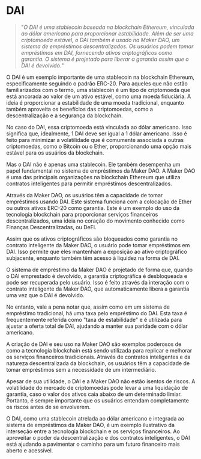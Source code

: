 # DAI

>"*O DAI é uma stablecoin baseada na blockchain Ethereum, vinculada ao dólar americano para proporcionar estabilidade. Além de ser uma criptomoeda estável, o DAI também é usado na Maker DAO, um sistema de empréstimos descentralizados. Os usuários podem tomar empréstimos em DAI, fornecendo ativos criptográficos como garantia. O sistema é projetado para liberar a garantia assim que o DAI é devolvido.*"

O DAI é um exemplo importante de uma stablecoin na blockchain Ethereum, especificamente seguindo o padrão ERC-20. Para aqueles que não estão familiarizados com o termo, uma stablecoin é um tipo de criptomoeda que está ancorada ao valor de um ativo estável, como uma moeda fiduciária. A ideia é proporcionar a estabilidade de uma moeda tradicional, enquanto também aproveita os benefícios das criptomoedas, como a descentralização e a segurança da blockchain.

No caso do DAI, essa criptomoeda está vinculada ao dólar americano. Isso significa que, idealmente, 1 DAI deve ser igual a 1 dólar americano. Isso é feito para minimizar a volatilidade que é comumente associada a outras criptomoedas, como o Bitcoin ou o Ether, proporcionando uma opção mais estável para os usuários da blockchain.

Mas o DAI não é apenas uma stablecoin. Ele também desempenha um papel fundamental no sistema de empréstimos da Maker DAO. A Maker DAO é uma das principais organizações na blockchain Ethereum que utiliza contratos inteligentes para permitir empréstimos descentralizados.

Através da Maker DAO, os usuários têm a capacidade de tomar empréstimos usando DAI. Este sistema funciona com a colocação de Ether ou outros ativos ERC-20 como garantia. Este é um exemplo do uso da tecnologia blockchain para proporcionar serviços financeiros descentralizados, uma ideia no coração do movimento conhecido como Finanças Descentralizadas, ou DeFi.

Assim que os ativos criptográficos são bloqueados como garantia no contrato inteligente da Maker DAO, o usuário pode tomar empréstimos em DAI. Isso permite que eles mantenham a exposição ao ativo criptográfico subjacente, enquanto também têm acesso à liquidez na forma de DAI.

O sistema de empréstimo da Maker DAO é projetado de forma que, quando o DAI emprestado é devolvido, a garantia criptográfica é desbloqueada e pode ser recuperada pelo usuário. Isso é feito através da interação com o contrato inteligente da Maker DAO, que automaticamente libera a garantia uma vez que o DAI é devolvido.

No entanto, vale a pena notar que, assim como em um sistema de empréstimo tradicional, há uma taxa pelo empréstimo do DAI. Esta taxa é frequentemente referida como "taxa de estabilidade" e é utilizada para ajustar a oferta total de DAI, ajudando a manter sua paridade com o dólar americano.

A criação de DAI e seu uso na Maker DAO são exemplos poderosos de como a tecnologia blockchain está sendo utilizada para replicar e melhorar os serviços financeiros tradicionais. Através de contratos inteligentes e da natureza descentralizada da blockchain, os usuários têm a capacidade de tomar empréstimos sem a necessidade de um intermediário.

Apesar de sua utilidade, o DAI e a Maker DAO não estão isentos de riscos. A volatilidade do mercado de criptomoedas pode levar a uma liquidação de garantia, caso o valor dos ativos caia abaixo de um determinado limiar. Portanto, é sempre importante que os usuários entendam completamente os riscos antes de se envolverem.

O DAI, como uma stablecoin atrelada ao dólar americano e integrada ao sistema de empréstimos da Maker DAO, é um exemplo ilustrativo da interseção entre a tecnologia blockchain e os serviços financeiros. Ao aproveitar o poder da descentralização e dos contratos inteligentes, o DAI está ajudando a pavimentar o caminho para um futuro financeiro mais aberto e acessível.
